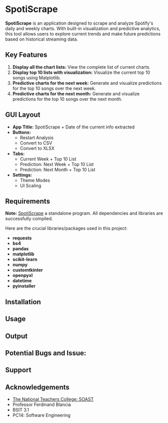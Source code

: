 # SpotiScrape

**SpotiScrape** is an application designed to scrape and analyze Spotify's daily and weekly charts. With built-in visualization and predictive analytics, this tool allows users to explore current trends and make future predictions based on historical streaming data.

## Key Features
1. **Display all the chart lists:** View the complete list of current charts.
2. **Display top 10 lists with visualization:** Visualize the current top 10 songs using Matplotlib.
3. **Predictive charts for the next week:** Generate and visualize predictions for the top 10 songs over the next week.
4. **Predictive charts for the next month:** Generate and visualize predictions for the top 10 songs over the next month.

## GUI Layout
- **App Title:** SpotiScrape + Date of the current info extracted
- **Buttons:** 
  - Restart Analysis
  - Convert to CSV
  - Convert to XLSX
- **Tabs:**
  - Current Week + Top 10 List
  - Prediction: Next Week + Top 10 List
  - Prediction: Next Month + Top 10 List
- **Settings:**  
  - Theme Modes
  - UI Scaling

## Requirements 
**Note:** [SpotiScrape]("") a standalone program. All dependencies and libraries are successfully compiled.

Here are the crucial libraries/packages used in this project:
* **requests**
* **bs4**
* **pandas**
* **matplotlib**
* **scikit-learn**
* **numpy**
* **customtkinter**
* **openpyxl**
* **datetime**
* **pyinstaller**

## Installation

## Usage

## Output

## Potential Bugs and Issue:

## Support



## Acknowledgements
 - [The National Teachers College: SOAST](https://ntc.edu.ph/programs/school-of-arts-sciences-technology/)
 - Professor Ferdinand Blancia
 - BSIT 3.1
 - PC14: Software Engineering